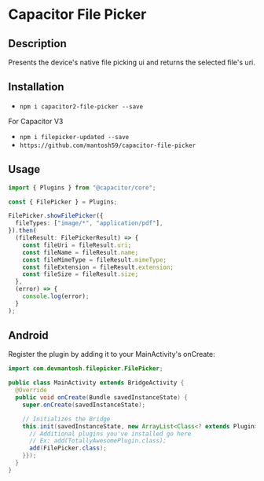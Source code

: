 # Capacitor File Picker

## Description

Presents the device's native file picking ui and returns the selected file's uri.

## Installation

- `npm i capacitor2-file-picker --save`

For Capacitor V3

- `npm i filepicker-updated --save`
- `https://github.com/mantosh59/capacitor-file-picker`

## Usage

```ts
import { Plugins } from "@capacitor/core";

const { FilePicker } = Plugins;

FilePicker.showFilePicker({
  fileTypes: ["image/*", "application/pdf"],
}).then(
  (fileResult: FilePickerResult) => {
    const fileUri = fileResult.uri;
    const fileName = fileResult.name;
    const fileMimeType = fileResult.mimeType;
    const fileExtension = fileResult.extension;
    const fileSize = fileResult.size;
  },
  (error) => {
    console.log(error);
  }
);
```
  
## Android

Register the plugin by adding it to your MainActivity's onCreate:

```java
import com.devmantosh.filepicker.FilePicker;

public class MainActivity extends BridgeActivity {
  @Override
  public void onCreate(Bundle savedInstanceState) {
    super.onCreate(savedInstanceState);

    // Initializes the Bridge
    this.init(savedInstanceState, new ArrayList<Class<? extends Plugin>>() {{
      // Additional plugins you've installed go here
      // Ex: add(TotallyAwesomePlugin.class);
      add(FilePicker.class);
    }});
  }
}
```

 